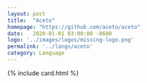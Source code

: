 ```yaml
---
layout: post
title:  "Aceto"
homepage: "https://github.com/aceto/aceto"
date:   2020-01-01 03:00:00 -0600
logo: '../images/logos/missing-logo.png'
permalink: '../langs/aceto'
category: Language
---
```


{% include card.html %}
